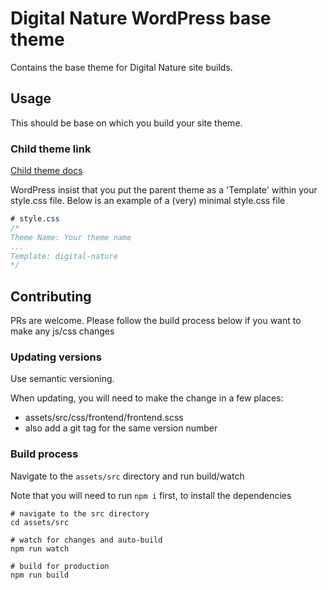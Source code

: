 # Digital Nature WordPress base theme

Contains the base theme for Digital Nature site builds.

## Usage
This should be base on which you build your site theme.

### Child theme link
[Child theme docs](https://developer.wordpress.org/themes/advanced-topics/child-themes/)

WordPress insist that you put the parent theme as a 'Template' within your style.css file. Below is an example of a (very) minimal style.css file 


```css
# style.css
/*
Theme Name: Your theme name
...
Template: digital-nature
*/
```

## Contributing
PRs are welcome. Please follow the build process below if you want to make any js/css changes

### Updating versions
Use semantic versioning.

When updating, you will need to make the change in a few places:
- assets/src/css/frontend/frontend.scss
- also add a git tag for the same version number

### Build process
Navigate to the `assets/src` directory and run build/watch

Note that you will need to run `npm i` first, to install the dependencies

```shell
# navigate to the src directory
cd assets/src

# watch for changes and auto-build
npm run watch

# build for production
npm run build
```